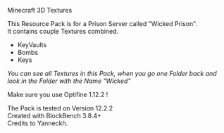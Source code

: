 Minecraft 3D Textures

This Resource Pack is for a Prison Server called "Wicked Prison".\
It contains couple Textures combined.
- KeyVaults
- Bombs
- Keys


*You can see all Textures in this Pack, when you go one Folder back and look in the Folder with the Name "Wicked"*

Make sure you use Optifine 1.12.2 !

The Pack is tested on Version 12.2.2\
Created with BlockBench 3.8.4+\
Credits to Yanneckh.

